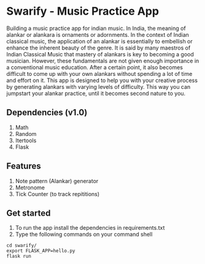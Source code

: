 # Swarify - Music Practice App
Building a music practice app for indian music. In India, the meaning of alankar or alankara is ornaments or adornments.  In the context of Indian classical music, the application of an alankar is essentially to embellish or enhance the inherent beauty of the genre. It is said by many maestros of Indian Classical Music that mastery of alankars is key to becoming a good musician. However, these fundamentals are not given enough importance in a conventional music education. After a certain point, it also becomes difficult to come up with your own alankars without spending a lot of time and effort on it. This app is designed to help you with your creative process by generating alankars with varying levels of difficulty. This way you can jumpstart your alankar practice, until it becomes second nature to you. 

## Dependencies (v1.0)
1. Math
2. Random
3. Itertools
4. Flask

## Features 
1. Note pattern (Alankar) generator 
2. Metronome 
3. Tick Counter (to track repititions)

## Get started  
1. To run the app install the dependencies in requirements.txt 
2. Type the following commands on your command shell 
```
cd swarify/
export FLASK_APP=hello.py
flask run
```
